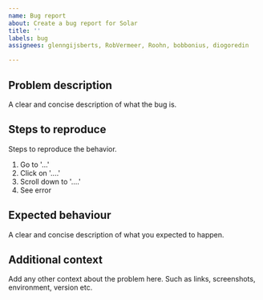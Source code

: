 ```yaml
---
name: Bug report
about: Create a bug report for Solar
title: ''
labels: bug
assignees: glenngijsberts, RobVermeer, Roohn, bobbonius, diogoredin

---
```


## Problem description
A clear and concise description of what the bug is.

## Steps to reproduce
Steps to reproduce the behavior.

1. Go to '...'
2. Click on '....'
3. Scroll down to '....'
4. See error

## Expected behaviour
A clear and concise description of what you expected to happen.

## Additional context
Add any other context about the problem here. Such as links, screenshots, environment, version etc.
